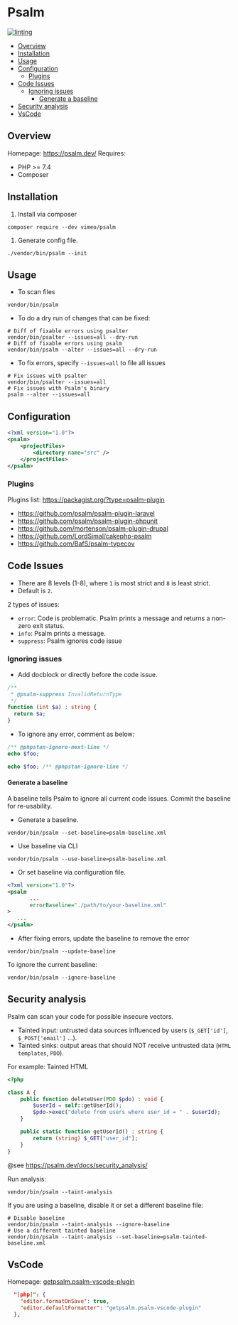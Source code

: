# Psalm <!-- omit in toc -->

[![linting](https://github.com/tyler36/psalm-demo/actions/workflows/psalm.yaml/badge.svg)](https://github.com/tyler36/psalm-demo/actions/workflows/psalm.yaml)

- [Overview](#overview)
- [Installation](#installation)
- [Usage](#usage)
- [Configuration](#configuration)
  - [Plugins](#plugins)
- [Code Issues](#code-issues)
  - [Ignoring issues](#ignoring-issues)
    - [Generate a baseline](#generate-a-baseline)
- [Security analysis](#security-analysis)
- [VsCode](#vscode)

## Overview

Homepage: <https://psalm.dev/>
Requires:

- PHP >= 7.4
- Composer

## Installation

1. Install via composer

```shell
composer require --dev vimeo/psalm
```

1. Generate config file.

```shell
./vendor/bin/psalm --init
```

## Usage

- To scan files

```shell
vendor/bin/psalm
```

- To do a dry run of changes that can be fixed:

```shell
# Diff of fixable errors using psalter
vendor/bin/psalter --issues=all --dry-run
# Diff of fixable errors using psalm
vendor/bin/psalm --alter --issues=all --dry-run
```

- To fix errors, specify `--issues=all` to file all issues

```shell
# Fix issues with psalter
vendor/bin/psalter --issues=all
# Fix issues with Psalm's binary
psalm --alter --issues=all
```

## Configuration

```xml
<?xml version="1.0"?>
<psalm>
    <projectFiles>
        <directory name="src" />
    </projectFiles>
</psalm>
```

### Plugins

Plugins list: <https://packagist.org/?type=psalm-plugin>

- <https://github.com/psalm/psalm-plugin-laravel>
- <https://github.com/psalm/psalm-plugin-phpunit>
- <https://github.com/mortenson/psalm-plugin-drupal>
- <https://github.com/LordSimal/cakephp-psalm>
- <https://github.com/BafS/psalm-typecov>

## Code Issues

- There are 8 levels (1-8), where `1` is most strict and `8` is least strict.
- Default is `2`.

2 types of issues:

- `error`: Code is problematic. Psalm prints a message and returns a non-zero exit status.
- `info`: Psalm prints a message.
- `suppress`: Psalm ignores code issue

### Ignoring issues

- Add docblock or directly before the code issue.

```php
/**
 * @psalm-suppress InvalidReturnType
 */
function (int $a) : string {
  return $a;
}
```

- To ignore any error, comment as below:

```php
/** @phpstan-ignore-next-line */
echo $foo;

echo $foo; /** @phpstan-ignore-line */
```

#### Generate a baseline

A baseline tells Psalm to ignore all current code issues.
Commit the baseline for re-usability.

- Generate a baseline.

```shell
vendor/bin/psalm --set-baseline=psalm-baseline.xml
```

- Use baseline via CLI

```shell
vendor/bin/psalm --use-baseline=psalm-baseline.xml
```

- Or set baseline via configuration file.

```xml
<?xml version="1.0"?>
<psalm
       ...
       errorBaseline="./path/to/your-baseline.xml"
>
   ...
</psalm>
```

- After fixing errors, update the baseline to remove the error

```shell
vendor/bin/psalm --update-baseline
```

To ignore the current baseline:

```shell
vendor/bin/psalm --ignore-baseline
```

## Security analysis

Psalm can scan your code for possible insecure vectors.

- Tainted input: untrusted data sources influenced by users (`$_GET['id']`, `$_POST['email']` ...).
- Tainted sinks: output areas that should NOT receive untrusted data (`HTML templates`, `PDO`).

For example: Tainted HTML

```php
<?php

class A {
    public function deleteUser(PDO $pdo) : void {
        $userId = self::getUserId();
        $pdo->exec("delete from users where user_id = " . $userId);
    }

    public static function getUserId() : string {
        return (string) $_GET["user_id"];
    }
}
```

@see <https://psalm.dev/docs/security_analysis/>

Run analysis:

```shell
vendor/bin/psalm --taint-analysis
```

If you are using a baseline, disable it or set a different baseline file:

```shell
# Disable baseline
vendor/bin/psalm --taint-analysis --ignore-baseline
# Use a different tainted baseline
vendor/bin/psalm --taint-analysis --set-baseline=psalm-tainted-baseline.xml
```

## VsCode

Homepage: [getpsalm.psalm-vscode-plugin](https://marketplace.visualstudio.com/items?itemName=getpsalm.psalm-vscode-plugin)

```json
  "[php]": {
    "editor.formatOnSave": true,
    "editor.defaultFormatter": "getpsalm.psalm-vscode-plugin"
  },
```
